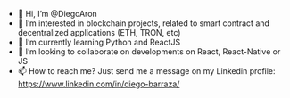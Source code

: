 - 👋 Hi, I’m @DiegoAron
- 👀 I’m interested in blockchain projects, related to smart contract and decentralized applications (ETH, TRON, etc)
- 🌱 I’m currently learning Python and ReactJS
- 💞️ I’m looking to collaborate on developments on React, React-Native or JS
- 📫 How to reach me? Just send me a message on my Linkedin profile: https://www.linkedin.com/in/diego-barraza/ 

<!---
DiegoAron/DiegoAron is a ✨ special ✨ repository because its `README.md` (this file) appears on your GitHub profile.
You can click the Preview link to take a look at your changes.
--->
